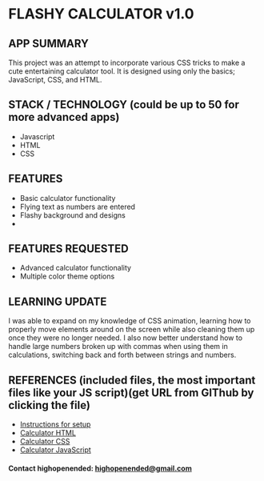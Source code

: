 # FLASHY CALCULATOR v1.0

## APP SUMMARY
This project was an attempt to incorporate various CSS tricks to make a cute entertaining calculator tool. It is designed using only the basics; JavaScript, CSS, and HTML.

## STACK / TECHNOLOGY (could be up to 50 for more advanced apps)

- Javascript
- HTML
- CSS

## FEATURES
- Basic calculator functionality
- Flying text as numbers are entered
- Flashy background and designs
- 
## FEATURES REQUESTED
- Advanced calculator functionality
- Multiple color theme options

## LEARNING UPDATE
I was able to expand on my knowledge of CSS animation, learning how to properly move elements around on the screen while also cleaning them up once they were no longer needed.
I also now better understand how to handle large numbers broken up with commas when using them in calculations, switching back and forth between strings and numbers.


## REFERENCES (included files, the most important files like your JS script)(get URL from GIThub by clicking the file)
- [Instructions for setup](https://whatever.com)
- [Calculator HTML](https://whatever.com)
- [Calculator CSS](https://whatever.com)
- [Calculator JavaScript](https://whatever.com)


#### Contact highopenended: highopenended@gmail.com
